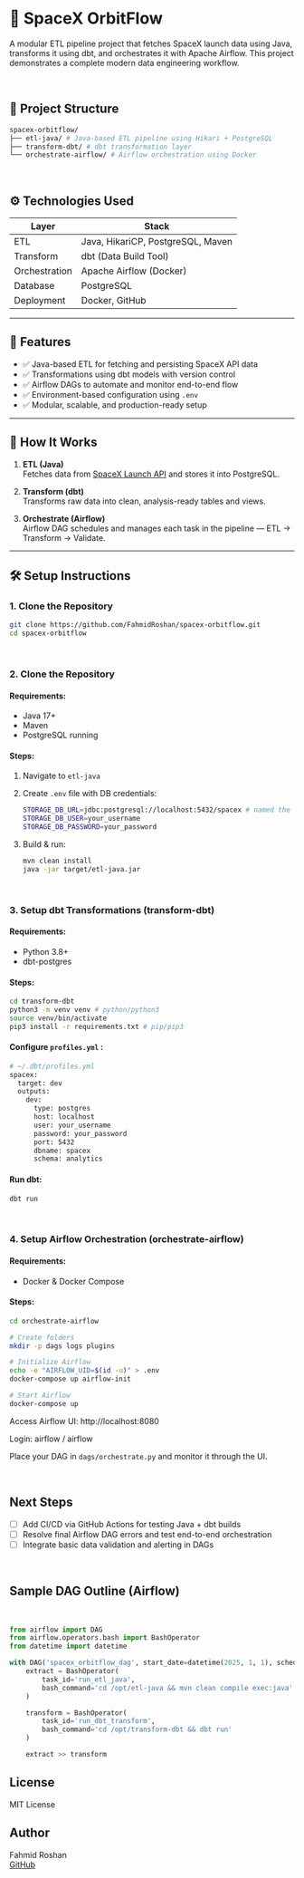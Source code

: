 # 🚀 SpaceX OrbitFlow

A modular ETL pipeline project that fetches SpaceX launch data using Java, transforms it using dbt, and orchestrates it with Apache Airflow. This project demonstrates a complete modern data engineering workflow.

&nbsp;
## 📁 Project Structure

```bash
spacex-orbitflow/
├── etl-java/ # Java-based ETL pipeline using Hikari + PostgreSQL
├── transform-dbt/ # dbt transformation layer
└── orchestrate-airflow/ # Airflow orchestration using Docker
```

&nbsp;
## ⚙️ Technologies Used

| Layer         | Stack                                |
|--------------|---------------------------------------|
| ETL          | Java, HikariCP, PostgreSQL, Maven     |
| Transform    | dbt (Data Build Tool)                 |
| Orchestration| Apache Airflow (Docker)               |
| Database     | PostgreSQL                            |
| Deployment   | Docker, GitHub                        |

---

## 🎯 Features

- ✅ Java-based ETL for fetching and persisting SpaceX API data
- ✅ Transformations using dbt models with version control
- ✅ Airflow DAGs to automate and monitor end-to-end flow
- ✅ Environment-based configuration using `.env`
- ✅ Modular, scalable, and production-ready setup

---

## 🚀 How It Works

1. **ETL (Java)**  
   Fetches data from [SpaceX Launch API](https://api.spacexdata.com/v4/launches) and stores it into PostgreSQL.

2. **Transform (dbt)**  
   Transforms raw data into clean, analysis-ready tables and views.

3. **Orchestrate (Airflow)**  
   Airflow DAG schedules and manages each task in the pipeline — ETL → Transform → Validate.

---

## 🛠️ Setup Instructions

### 1. Clone the Repository

```bash
git clone https://github.com/FahmidRoshan/spacex-orbitflow.git
cd spacex-orbitflow
```
&nbsp;
### 2. Clone the Repository

#### Requirements:
- Java 17+
- Maven
- PostgreSQL running

#### Steps:
1. Navigate to `etl-java`
2. Create `.env` file with DB credentials:

    ```bash
    STORAGE_DB_URL=jdbc:postgresql://localhost:5432/spacex # named the database spacex 
    STORAGE_DB_USER=your_username
    STORAGE_DB_PASSWORD=your_password
    ```
3. Build & run:
    ```bash
    mvn clean install
    java -jar target/etl-java.jar
    ```
&nbsp;
### 3. Setup dbt Transformations (transform-dbt)

#### Requirements:
- Python 3.8+
- dbt-postgres

#### Steps: 


```bash
cd transform-dbt
python3 -m venv venv # python/python3
source venv/bin/activate
pip3 install -r requirements.txt # pip/pip3
```

#### Configure `profiles.yml` : 

```bash
# ~/.dbt/profiles.yml
spacex:
  target: dev
  outputs:
    dev:
      type: postgres
      host: localhost
      user: your_username
      password: your_password
      port: 5432
      dbname: spacex
      schema: analytics
```

#### Run dbt:
```bash
dbt run
````

&nbsp;
### 4. Setup Airflow Orchestration (orchestrate-airflow)

#### Requirements:
- Docker & Docker Compose

#### Steps:
```bash
cd orchestrate-airflow

# Create folders
mkdir -p dags logs plugins

# Initialize Airflow
echo -e "AIRFLOW_UID=$(id -u)" > .env
docker-compose up airflow-init

# Start Airflow
docker-compose up
```

Access Airflow UI: http://localhost:8080

Login: airflow / airflow

Place your DAG in `dags/orchestrate.py` and monitor it through the UI.

&nbsp; 
##  Next Steps 
 - [ ] Add CI/CD via GitHub Actions for testing Java + dbt builds
 - [ ] Resolve final Airflow DAG errors and test end-to-end orchestration
 - [ ] Integrate basic data validation and alerting in DAGs

&nbsp;
## Sample DAG Outline (Airflow)

&nbsp;
```python
from airflow import DAG
from airflow.operators.bash import BashOperator
from datetime import datetime

with DAG('spacex_orbitflow_dag', start_date=datetime(2025, 1, 1), schedule_interval='@daily', catchup=False) as dag:
    extract = BashOperator(
        task_id='run_etl_java',
        bash_command='cd /opt/etl-java && mvn clean compile exec:java'
    )

    transform = BashOperator(
        task_id='run_dbt_transform',
        bash_command='cd /opt/transform-dbt && dbt run'
    )

    extract >> transform
```


## License
MIT License

## Author
Fahmid Roshan  
[GitHub](https://github.com/FahmidRoshan)
